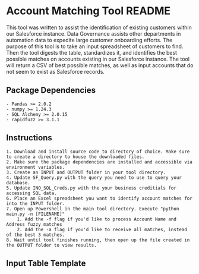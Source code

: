 # Account Matching Tool README

This tool was written to assist the identification of existing customers within our Salesforce instance. Data Governance assists other departments in automation data to expedite large customer onboarding efforts. The purpose of this tool is to take an input spreadsheet of customers to find. Then the tool digests the table, standardizes it, and identifies the best possible matches on accounts existing in our Salesforce instance. The tool will return a CSV of best possible matches, as well as input accounts that do not seem to exist as Salesforce records.

## Package Dependencies
    - Pandas >= 2.0.2
    - numpy >= 1.24.3
    - SQL Alchemy >= 2.0.15
    - rapidfuzz >= 3.1.1

## Instructions
    1. Download and install source code to directory of choice. Make sure to create a directory to house the downloaded files.
    2. Make sure the package dependencies are installed and accessible via environment variables.
    3. Create an INPUT and OUTPUT folder in your tool directory.
    4. Update SF_Query.py with the query you need to use to query your database.
    5. Update INO_SQL_Creds.py with the your business creditials for accessing SQL data.
    6. Place an Excel spreadsheet you want to identify account matches for into the INPUT folder.
    7. Open up Powershell in the main tool directory. Execute "python main.py -n [FILENAME]"
        1. Add the -f flag if you'd like to process Account Name and Address fuzzy matches
        2. Add the -a flag if you'd like to receive all matches, instead of the best 3 matches.
    8. Wait until tool finishes running, then open up the file created in the OUTPUT folder to view results.

## Input Table Template
